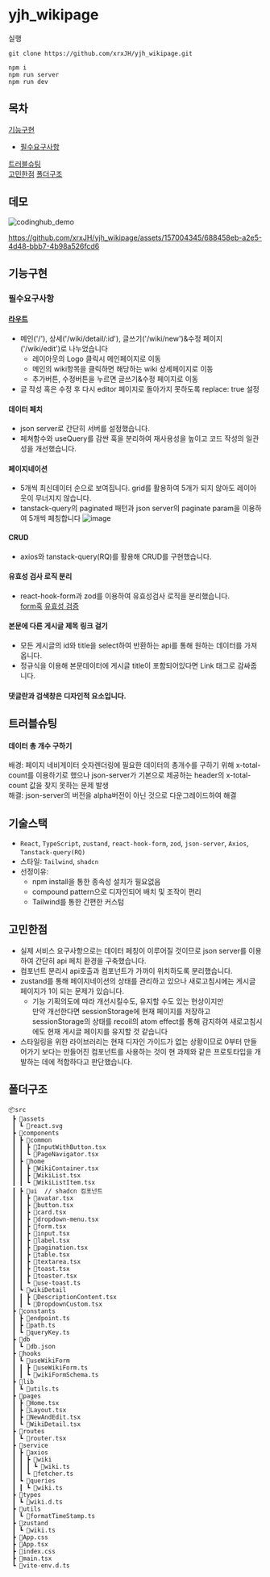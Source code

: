 # yjh_wikipage
실행
```
git clone https://github.com/xrxJH/yjh_wikipage.git

npm i
npm run server
npm run dev
```
## 목차

[기능구현](#기능구현)

- [필수요구사항](#필수요구사항)

[트러블슈팅](#트러블슈팅)  
[고민한점](#고민한점)
[폴더구조](#폴더구조)

## 데모
![codinghub_demo](https://github.com/xrxJH/yjh_wikipage/assets/157004345/4ade21ef-43d0-4be6-a877-57a70ca684b7)


https://github.com/xrxJH/yjh_wikipage/assets/157004345/688458eb-a2e5-4d48-bbb7-4b98a526fcd6


## 기능구현

### 필수요구사항

#### [라우트](https://github.com/xrxJH/yjh_wikipage/blob/main/src/routes/router.tsx)

- 메인('/'), 상세('/wiki/detail/:id'), 글쓰기('/wiki/new')&수정 페이지('/wiki/edit')로 나누었습니다
  - 레이아웃의 Logo 클릭시 메인페이지로 이동
  - 메인의 wiki항목을 클릭하면 해당하는 wiki 상세페이지로 이동
  - 추가버튼, 수정버튼을 누르면 글쓰기&수정 페이지로 이동
- 글 작성 혹은 수정 후 다시 editor 페이지로 돌아가지 못하도록 replace: true 설정

#### 데이터 페치

- json server로 간단히 서버를 설정했습니다.
- 페쳐함수와 useQuery를 감싼 훅을 분리하여 재사용성을 높이고 코드 작성의 일관성을 개선했습니다.

#### 페이지네이션

- 5개씩 최신데이터 순으로 보여집니다. grid를 활용하여 5개가 되지 않아도 레이아웃이 무너지지 않습니다.
- tanstack-query의 paginated 패턴과 json server의 paginate param을 이용하여 5개씩 페칭합니다 
![image](https://github.com/xrxJH/yjh_wikipage/assets/157004345/5889684a-51c1-4b37-b90e-4eea981e72e0)


#### CRUD

- axios와 tanstack-query(RQ)를 활용해 CRUD를 구현했습니다.

#### 유효성 검사 로직 분리

- react-hook-form과 zod를 이용하여 유효성검사 로직을 분리했습니다.    
[form훅](https://github.com/xrxJH/yjh_wikipage/blob/main/src/hooks/useWikiForm/useWikiForm.ts)
[유효성 검증](https://github.com/xrxJH/yjh_wikipage/blob/main/src/hooks/useWikiForm/wikiFormSchema.ts)

#### 본문에 다른 게시글 제목 링크 걸기

- 모든 게시글의 id와 title을 select하여 반환하는 api를 통해 원하는 데이터를 가져옵니다.
- 정규식을 이용해 본문데이터에 게시글 title이 포함되어있다면 Link 태그로 감싸줍니다. 

#### 댓글란과 검색창은 디자인적 요소입니다.


## 트러블슈팅

#### 데이터 총 개수 구하기

배경: 페이지 네비게이터 숫자렌더링에 필요한 데이터의 총개수를 구하기 위해 x-total-count를 이용하기로 했으나 json-server가 기본으로 제공하는 header의 x-total-count 값을 찾지 못하는 문제 발생    
해결: json-server의 버전을 alpha버전이 아닌 것으로 다운그레이드하여 해결

## 기술스택

- `React`, `TypeScript`, `zustand`, `react-hook-form`, `zod`, `json-server`, `Axios`, `Tanstack-query(RQ)`
- 스타일:  `Tailwind`, `shadcn`
- 선정이유:
    - npm install을 통한 종속성 설치가 필요없음
    - compound pattern으로 디자인되어 배치 및 조작이 편리
    - Tailwind를 통한 간편한 커스텀

## 고민한점
- 실제 서비스 요구사항으로는 데이터 페칭이 이루어질 것이므로 json server를 이용하여 간단히 api 페치 환경을 구축했습니다.
- 컴포넌트 분리시 api호출과 컴포넌트가 가까이 위치하도록 분리했습니다.
- zustand를 통해 페이지네이션의 상태를 관리하고 있으나 새로고침시에는 게시글 페이지가 1이 되는 문제가 있습니다.   
    - 기능 기획의도에 따라 개선시킬수도, 유지할 수도 있는 현상이지만      
      만약 개선한다면 sessionStorage에 현재 페이지를 저장하고 sessionStorage의 상태를 recoil의 atom effect를 통해 감지하여 새로고침시에도 현재 게시글 페이지를 유지할 것 같습니다 
- 스타일링을 위한 라이브러리는 현재 디자인 가이드가 없는 상황이므로 0부터 만들어가기 보다는 만들어진 컴포넌트를 사용하는 것이 현 과제와 같은 프로토타입을 개발하는 데에 적합하다고 판단했습니다.


## 폴더구조

```
📦src
 ┣ 📂assets
 ┃ ┗ 📜react.svg
 ┣ 📂components
 ┃ ┣ 📂common
 ┃ ┃ ┣ 📜InputWithButton.tsx
 ┃ ┃ ┗ 📜PageNavigator.tsx
 ┃ ┣ 📂home
 ┃ ┃ ┣ 📜WikiContainer.tsx
 ┃ ┃ ┣ 📜WikiList.tsx
 ┃ ┃ ┗ 📜WikiListItem.tsx
 ┃ ┣ 📂ui  // shadcn 컴포넌트
 ┃ ┃ ┣ 📜avatar.tsx
 ┃ ┃ ┣ 📜button.tsx
 ┃ ┃ ┣ 📜card.tsx
 ┃ ┃ ┣ 📜dropdown-menu.tsx
 ┃ ┃ ┣ 📜form.tsx
 ┃ ┃ ┣ 📜input.tsx
 ┃ ┃ ┣ 📜label.tsx
 ┃ ┃ ┣ 📜pagination.tsx
 ┃ ┃ ┣ 📜table.tsx
 ┃ ┃ ┣ 📜textarea.tsx
 ┃ ┃ ┣ 📜toast.tsx
 ┃ ┃ ┣ 📜toaster.tsx
 ┃ ┃ ┗ 📜use-toast.ts
 ┃ ┗ 📂wikiDetail
 ┃ ┃ ┣ 📜DescriptionContent.tsx
 ┃ ┃ ┗ 📜DropdownCustom.tsx
 ┣ 📂constants
 ┃ ┣ 📜endpoint.ts
 ┃ ┣ 📜path.ts
 ┃ ┗ 📜queryKey.ts
 ┣ 📂db
 ┃ ┗ 📜db.json
 ┣ 📂hooks
 ┃ ┗ 📂useWikiForm
 ┃ ┃ ┣ 📜useWikiForm.ts
 ┃ ┃ ┗ 📜wikiFormSchema.ts
 ┣ 📂lib
 ┃ ┗ 📜utils.ts
 ┣ 📂pages
 ┃ ┣ 📜Home.tsx
 ┃ ┣ 📜Layout.tsx
 ┃ ┣ 📜NewAndEdit.tsx
 ┃ ┗ 📜WikiDetail.tsx
 ┣ 📂routes
 ┃ ┗ 📜router.tsx
 ┣ 📂service
 ┃ ┣ 📂axios
 ┃ ┃ ┣ 📂wiki
 ┃ ┃ ┃ ┗ 📜wiki.ts
 ┃ ┃ ┗ 📜fetcher.ts
 ┃ ┗ 📂queries
 ┃ ┃ ┗ 📜wiki.ts
 ┣ 📂types
 ┃ ┗ 📜wiki.d.ts
 ┣ 📂utils
 ┃ ┗ 📜formatTimeStamp.ts
 ┣ 📂zustand
 ┃ ┗ 📜wiki.ts
 ┣ 📜App.css
 ┣ 📜App.tsx
 ┣ 📜index.css
 ┣ 📜main.tsx
 ┗ 📜vite-env.d.ts
```
